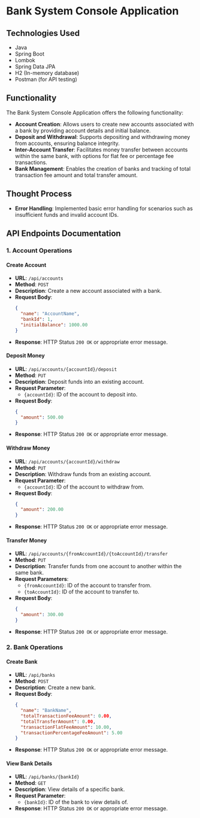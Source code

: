 # Bank System Console Application

## Technologies Used
- Java
- Spring Boot
- Lombok
- Spring Data JPA
- H2 (In-memory database)
- Postman (for API testing)

## Functionality
The Bank System Console Application offers the following functionality:

- **Account Creation**: Allows users to create new accounts associated with a bank by providing account details and initial balance.
- **Deposit and Withdrawal**: Supports depositing and withdrawing money from accounts, ensuring balance integrity.
- **Inter-Account Transfer**: Facilitates money transfer between accounts within the same bank, with options for flat fee or percentage fee transactions.
- **Bank Management**: Enables the creation of banks and tracking of total transaction fee amount and total transfer amount.

## Thought Process
- **Error Handling**: Implemented basic error handling for scenarios such as insufficient funds and invalid account IDs.

## API Endpoints Documentation
### 1. Account Operations
#### Create Account
- **URL**: `/api/accounts`
- **Method**: `POST`
- **Description**: Create a new account associated with a bank.
- **Request Body**:
  ```json
  {
    "name": "AccountName",
    "bankId": 1,
    "initialBalance": 1000.00
  }
  ```
- **Response**: HTTP Status `200 OK` or appropriate error message.

#### Deposit Money
- **URL**: `/api/accounts/{accountId}/deposit`
- **Method**: `PUT`
- **Description**: Deposit funds into an existing account.
- **Request Parameter**:
  - `{accountId}`: ID of the account to deposit into.
- **Request Body**:
  ```json
  {
    "amount": 500.00
  }
  ```
- **Response**: HTTP Status `200 OK` or appropriate error message.

#### Withdraw Money
- **URL**: `/api/accounts/{accountId}/withdraw`
- **Method**: `PUT`
- **Description**: Withdraw funds from an existing account.
- **Request Parameter**:
  - `{accountId}`: ID of the account to withdraw from.
- **Request Body**:
  ```json
  {
    "amount": 200.00
  }
  ```
- **Response**: HTTP Status `200 OK` or appropriate error message.

#### Transfer Money
- **URL**: `/api/accounts/{fromAccountId}/{toAccountId}/transfer`
- **Method**: `PUT`
- **Description**: Transfer funds from one account to another within the same bank.
- **Request Parameters**:
  - `{fromAccountId}`: ID of the account to transfer from.
  - `{toAccountId}`: ID of the account to transfer to.
- **Request Body**:
  ```json
  {
    "amount": 300.00
  }
  ```
- **Response**: HTTP Status `200 OK` or appropriate error message.

### 2. Bank Operations
#### Create Bank
- **URL**: `/api/banks`
- **Method**: `POST`
- **Description**: Create a new bank.
- **Request Body**:
  ```json
  {
    "name": "BankName",
    "totalTransactionFeeAmount": 0.00,
    "totalTransferAmount": 0.00,
    "transactionFlatFeeAmount": 10.00,
    "transactionPercentageFeeAmount": 5.00
  }
  ```
- **Response**: HTTP Status `200 OK` or appropriate error message.

#### View Bank Details
- **URL**: `/api/banks/{bankId}`
- **Method**: `GET`
- **Description**: View details of a specific bank.
- **Request Parameter**:
  - `{bankId}`: ID of the bank to view details of.
- **Response**: HTTP Status `200 OK` or appropriate error message.
